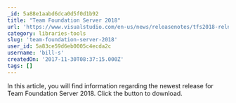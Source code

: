 ```yaml
---
_id: 5a88e1aabd6dca0d5f0d1b92
title: "Team Foundation Server 2018"
url: 'https://www.visualstudio.com/en-us/news/releasenotes/tfs2018-relnotes'
category: libraries-tools
slug: 'team-foundation-server-2018'
user_id: 5a83ce59d6eb0005c4ecda2c
username: 'bill-s'
createdOn: '2017-11-30T08:37:15.000Z'
tags: []
---
```


In this article, you will find information regarding the newest release for Team Foundation Server 2018. Click the button to download.

